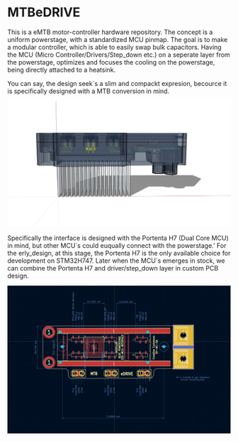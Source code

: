 # MTBeDRIVE

This is a eMTB motor-controller hardware repository. The concept is a uniform powerstage, with a standardized MCU pinmap.
The goal is to make a modular controller, which is able to easily swap bulk capacitors. Having the MCU (Micro Controller/Drivers/Step_down etc.) 
on a seperate layer from the powerstage, optimizes and focuses the cooling on the powerstage, being directly attached to a heatsink. 

You can say, the design seek´s a slim and compackt expresion, becource it is specifically designed with a MTB conversion in mind.

![ENCLOSURE](https://github.com/Juanduino/MTBeDRIVE/blob/main/img/Enclosure_top.jpg)

Specifically the interface is designed with the Portenta H7 (Dual Core MCU) in mind, but other MCU´s could euqually connect with the powerstage.'
For the erly_design, at this stage, the Portenta H7 is the only available choice for development on STM32H747. Later when the MCU´s emerges in stock, we can combine the Portenta H7 and driver/step_down layer in  custom PCB design. 

![ENCLOSURE](https://github.com/Juanduino/MTBeDRIVE/blob/main/img/Few_improvements.jpg)




